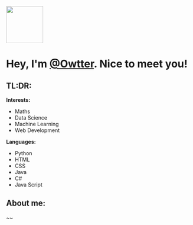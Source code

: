 <div>
	<img style="width:100px;height:auto;"src="https://emojipedia-us.s3.dualstack.us-west-1.amazonaws.com/thumbs/120/twitter/282/otter_1f9a6.png" alt="">
	<h1>Hey, I'm <a href="https://bit.ly/3AaGMOQ">@Owtter</a>. Nice to meet you!</h1>
</div>
<div>
	<div>
		<h2>TL:DR:</h2>
		<strong>Interests:</strong>
		<ul>
			<li>Maths</li>
			<li>Data Science</li>
			<li>Machine Learning</li>
			<li>Web Development</li>
		</ul>
		<strong>Languages:</strong>
		<ul>
			<li>Python</li>
			<li>HTML</li>
			<li>CSS</li>
			<li>Java</li>
			<li>C#</li>
			<li>Java Script</li>
		</ul>
	</div>
	<div>
		<h2>About me:</h2>
		<p>~~</p>
	</div>
	<div>
		<!--
		<h2>TL:ReadAnyways</h2>
		<p>While I've got great interest in anything computer science related, whether that's hard- or software, I'm currently 
		diving into data science as well as back- and frontend web development.
		My other CS fields of interest are mainly machine learning or hardware oriented. I can programm
		in Java, C# and Java Script, though the language comfortable with is Python.</p> 
	</div>
</div>
-->

<!---
Owtter/Owtter is a ✨ special ✨ repository because its `README.md` (this file) appears on your GitHub profile.
You can click the Preview link to take a look at your changes.
--->
